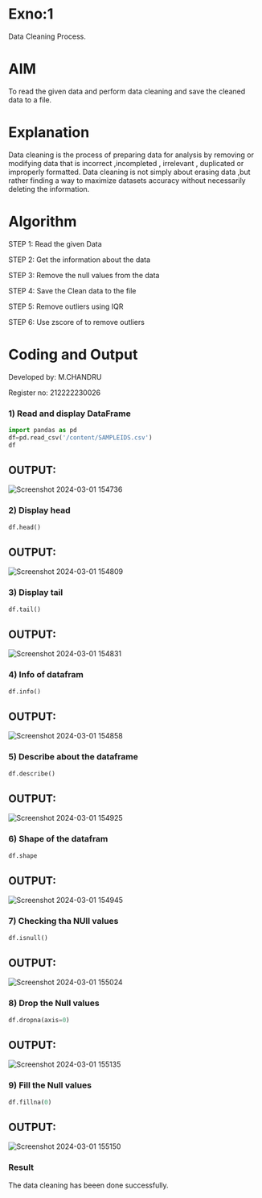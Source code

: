 # Exno:1
Data Cleaning Process.

# AIM
To read the given data and perform data cleaning and save the cleaned data to a file.

# Explanation
Data cleaning is the process of preparing data for analysis by removing or modifying data that is incorrect ,incompleted , irrelevant , duplicated or improperly formatted. Data cleaning is not simply about erasing data ,but rather finding a way to maximize datasets accuracy without necessarily deleting the information.

# Algorithm
STEP 1: Read the given Data

STEP 2: Get the information about the data

STEP 3: Remove the null values from the data

STEP 4: Save the Clean data to the file

STEP 5: Remove outliers using IQR

STEP 6: Use zscore of to remove outliers

# Coding and Output

Developed by: M.CHANDRU

Register no: 212222230026

### 1) Read and display DataFrame
```python
import pandas as pd
df=pd.read_csv('/content/SAMPLEIDS.csv')
df
```
## OUTPUT:

![Screenshot 2024-03-01 154736](https://github.com/chandrumathiyazhagan/exno1/assets/119393023/4e49fcac-4e45-4609-9919-6efd2045f70d)
### 2) Display head
```python
df.head()
```
## OUTPUT:

![Screenshot 2024-03-01 154809](https://github.com/chandrumathiyazhagan/exno1/assets/119393023/756af652-2e9c-4f75-8f04-7087b30789b4)
### 3) Display tail
```python
df.tail()
```
## OUTPUT:

![Screenshot 2024-03-01 154831](https://github.com/chandrumathiyazhagan/exno1/assets/119393023/9b2316aa-b545-4a89-9731-3fe81b08f273)
### 4) Info of datafram
```python
df.info()
```
## OUTPUT:

![Screenshot 2024-03-01 154858](https://github.com/chandrumathiyazhagan/exno1/assets/119393023/4b6c1206-0fb6-4ab6-8b0d-b71d9301d31e)
### 5) Describe about the dataframe
```python
df.describe()
```
## OUTPUT:

![Screenshot 2024-03-01 154925](https://github.com/chandrumathiyazhagan/exno1/assets/119393023/8c9def69-0199-4ebf-9365-ffc999b7f340)
### 6) Shape of the datafram
```python
df.shape
```
## OUTPUT:

![Screenshot 2024-03-01 154945](https://github.com/chandrumathiyazhagan/exno1/assets/119393023/b138cb78-9d96-43a0-939f-fddfb85f83d0)
### 7) Checking tha NUll values
```python
df.isnull()
```
## OUTPUT:

![Screenshot 2024-03-01 155024](https://github.com/chandrumathiyazhagan/exno1/assets/119393023/0fe6f2f1-4bca-4727-a239-a54eb6b37d07)
### 8) Drop the Null values
```python
df.dropna(axis=0)
```
## OUTPUT:

![Screenshot 2024-03-01 155135](https://github.com/chandrumathiyazhagan/exno1/assets/119393023/bd430e52-ca9c-4d1f-a03b-1a0778e27e6f)
### 9) Fill the Null values
```python
df.fillna(0)
```
## OUTPUT:

![Screenshot 2024-03-01 155150](https://github.com/chandrumathiyazhagan/exno1/assets/119393023/582708d0-abc7-4c18-8c89-5698d2b80ef3)

### Result

The data cleaning has beeen done successfully.
